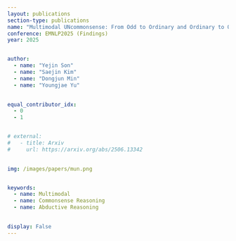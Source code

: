 ```yaml
---
layout: publications
section-type: publications
name: "Multimodal UNcommonsense: From Odd to Ordinary and Ordinary to Odd"
conference: EMNLP2025 (Findings)
year: 2025


author:
  - name: "Yejin Son"
  - name: "Saejin Kim"
  - name: "Dongjun Min"
  - name: "Youngjae Yu"
  

equal_contributor_idx:
  - 0
  - 1


# external:
#   - title: Arxiv
#     url: https://arxiv.org/abs/2506.13342
  

img: /images/papers/mun.png


keywords:
  - name: Multimodal
  - name: Commonsense Reasoning
  - name: Abductive Reasoning

  
display: False
---
```


